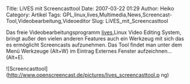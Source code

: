 Title: LiVES mit Screencasttool
Date: 2007-03-22 01:29
Author: Heiko
Category: Artikel
Tags: GPL,linux,lives,Multimedia,News,Screencast-Tool,Videobearbeitung,Videoeditor
Slug: LiVES_mit_Screencasttool

Das freie Videobearbeitungsprogramm
[lives](http://lives.sourceforge.net/),Linux Video Editing System, bringt
außer den vielen anderen Features auch ein Werkzeug mit sich das es ermöglicht
Screencasts aufzunehmen. Das Tool findet man unter dem Menü Werkzeuge (Alt+W)
im Eintrag Externes Fenster aufzeichnen... (Alt+E).

![Screencasttool](http://www.openscreencast.de/pictures/lives_screencasttool.p
ng)

